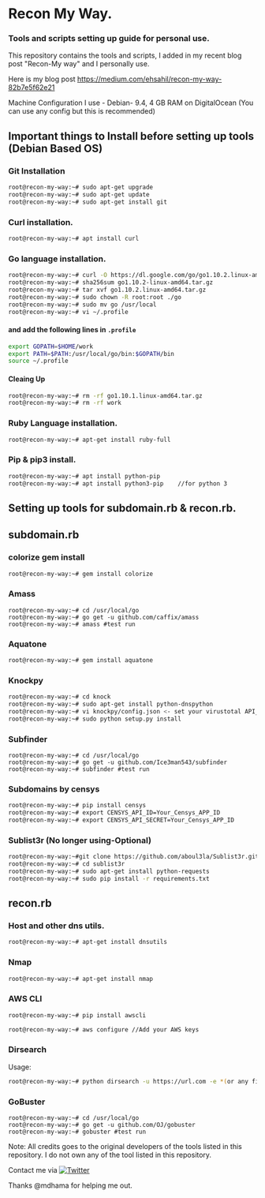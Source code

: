 # Recon My Way. 

###  Tools and scripts setting up guide for personal use. 

This repository contains the tools and scripts, I added in my recent blog post "Recon-My way" and I personally use. 

Here is my blog post https://medium.com/ehsahil/recon-my-way-82b7e5f62e21

Machine Configuration I use - Debian- 9.4, 4 GB RAM on DigitalOcean (You can use any config but this is recommended)

## Important things to Install before setting up tools (Debian Based OS)

### Git Installation

```bash
root@recon-my-way:~# sudo apt-get upgrade
root@recon-my-way:~# sudo apt-get update
root@recon-my-way:~# sudo apt-get install git
```

### Curl  installation. 

```bash
root@recon-my-way:~# apt install curl
```

### Go language installation. 

```bash
root@recon-my-way:~# curl -O https://dl.google.com/go/go1.10.2.linux-amd64.tar.gz
root@recon-my-way:~# sha256sum go1.10.2-linux-amd64.tar.gz
root@recon-my-way:~# tar xvf go1.10.2.linux-amd64.tar.gz
root@recon-my-way:~# sudo chown -R root:root ./go
root@recon-my-way:~# sudo mv go /usr/local
root@recon-my-way:~# vi ~/.profile
```

#### and add the following lines in `.profile`

```bash
export GOPATH=$HOME/work
export PATH=$PATH:/usr/local/go/bin:$GOPATH/bin
source ~/.profile
```

#### Cleaing Up

```bash
root@recon-my-way:~# rm -rf go1.10.1.linux-amd64.tar.gz
root@recon-my-way:~# rm -rf work
```

### Ruby Language installation. 

```bash
root@recon-my-way:~# apt-get install ruby-full
```

### Pip & pip3 install.

```bash
root@recon-my-way:~# apt install python-pip
root@recon-my-way:~# apt install python3-pip	//for python 3
```

## Setting up tools for subdomain.rb & recon.rb. 

## subdomain.rb

### colorize gem install

```bash
root@recon-my-way:~# gem install colorize
```


### Amass

```
root@recon-my-way:~# cd /usr/local/go
root@recon-my-way:~# go get -u github.com/caffix/amass
root@recon-my-way:~# amass #test run
```
### Aquatone

```bash
root@recon-my-way:~# gem install aquatone
```

### Knockpy
```bash
root@recon-my-way:~# cd knock
root@recon-my-way:~# sudo apt-get install python-dnspython
root@recon-my-way:~# vi knockpy/config.json <- set your virustotal API_KEY
root@recon-my-way:~# sudo python setup.py install

```
### Subfinder

```
root@recon-my-way:~# cd /usr/local/go
root@recon-my-way:~# go get -u github.com/Ice3man543/subfinder
root@recon-my-way:~# subfinder #test run
```

### Subdomains by censys

```bash
root@recon-my-way:~# pip install censys
root@recon-my-way:~# export CENSYS_API_ID=Your_Censys_APP_ID
root@recon-my-way:~# export CENSYS_API_SECRET=Your_Censys_APP_ID
```

### Sublist3r (No longer using-Optional)

```bash
root@recon-my-way:~#git clone https://github.com/aboul3la/Sublist3r.git
root@recon-my-way:~# cd sublist3r
root@recon-my-way:~# sudo apt-get install python-requests
root@recon-my-way:~# sudo pip install -r requirements.txt

```

## recon.rb


### Host and other dns utils.  

```bash
root@recon-my-way:~# apt-get install dnsutils
```

### Nmap

```bash
root@recon-my-way:~# apt-get install nmap
```

### AWS CLI

```bash
root@recon-my-way:~# pip install awscli

root@recon-my-way:~# aws configure //Add your AWS keys
```


### Dirsearch

Usage: 

```bash
root@recon-my-way:~# python dirsearch -u https://url.com -e *(or any file extension)
```


### GoBuster

```
root@recon-my-way:~# cd /usr/local/go
root@recon-my-way:~# go get -u github.com/OJ/gobuster
root@recon-my-way:~# gobuster #test run
```

Note: All credits goes to the original developers of the tools listed in this repository. I do not own any of the tool listed in this repository. 

Contact me via 
[![Twitter](https://img.shields.io/badge/twitter-@ehsahil-blue.svg)](https://twitter.com/ehsahil)

Thanks @mdhama for helping me out. 
